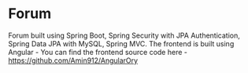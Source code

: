 # Forum
Forum built using Spring Boot, Spring Security with JPA Authentication, Spring Data JPA with MySQL, Spring MVC. The frontend is built using Angular - You can find the frontend source code here - https://github.com/Amin912/AngularOry
